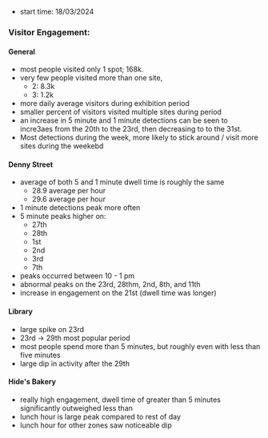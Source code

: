 - start time: 18/03/2024
### Visitor Engagement:
#### General
- most people visited only 1 spot; 168k. 
- very few people visited more than one site,
	- 2: 8.3k
	- 3: 1.2k
- more daily average visitors during exhibition period
- smaller percent of visitors visited multiple sites during period
- an increase in 5 minute and 1 minute detections can be seen to incre3aes from the 20th to the 23rd, then decreasing to to the 31st.
- Most detections during the week, more likely to stick around / visit more sites during the weekebd
#### Denny Street
- average of both 5 and 1 minute dwell time is roughly the same
	- 28.9 average per hour
	- 29.6 average per hour
- 1 minute detections peak more often
- 5 minute peaks higher on:
	- 27th
	- 28th
	- 1st
	- 2nd
	- 3rd
	- 7th
- peaks occurred between 10 - 1 pm
- abnormal peaks on the 23rd, 28thm, 2nd, 8th, and 11th
- increase in engagement on the 21st (dwell time was longer)

#### Library
- large spike on 23rd
- 23rd -> 29th most popular period
- most people spend more than 5 minutes, but roughly even with less than five minutes
- large dip in activity after the 29th

#### Hide's Bakery
- really high engagement, dwell time of greater than 5 minutes significantly outweighed less than
- lunch hour is large peak compared to rest of day
- lunch hour for other zones saw noticeable dip
